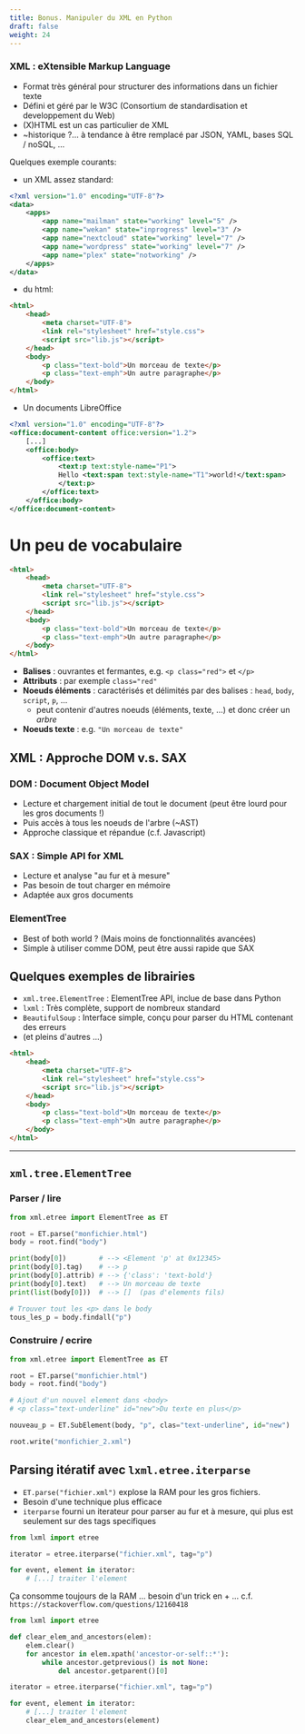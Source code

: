 ```yaml
---
title: Bonus. Manipuler du XML en Python
draft: false
weight: 24
---
```



### XML : eXtensible Markup Language

- Format très général pour structurer des informations dans un fichier texte
- Défini et géré par le W3C (Consortium de standardisation et developpement du Web)
- (X)HTML est un cas particulier de XML
- ~historique ?... à tendance à être remplacé par JSON, YAML, bases SQL / noSQL, ...


Quelques exemple courants:

- un XML assez standard:

```xml
<?xml version="1.0" encoding="UTF-8"?>
<data>
    <apps>
        <app name="mailman" state="working" level="5" />
        <app name="wekan" state="inprogress" level="3" />
        <app name="nextcloud" state="working" level="7" />
        <app name="wordpress" state="working" level="7" />
        <app name="plex" state="notworking" />
    </apps>
</data>
```

- du html:

```html
<html>
    <head>
        <meta charset="UTF-8">
        <link rel="stylesheet" href="style.css">
        <script src="lib.js"></script>
    </head>
    <body>
        <p class="text-bold">Un morceau de texte</p>
        <p class="text-emph">Un autre paragraphe</p>
    </body>
</html>
```

- Un documents LibreOffice

```xml
<?xml version="1.0" encoding="UTF-8"?>
<office:document-content office:version="1.2">
    [...]
    <office:body>
        <office:text>
            <text:p text:style-name="P1">
            Hello <text:span text:style-name="T1">world!</text:span>
            </text:p>
        </office:text>
    </office:body>
</office:document-content>
```

# Un peu de vocabulaire

```html
<html>
    <head>
        <meta charset="UTF-8">
        <link rel="stylesheet" href="style.css">
        <script src="lib.js"></script>
    </head>
    <body>
        <p class="text-bold">Un morceau de texte</p>
        <p class="text-emph">Un autre paragraphe</p>
    </body>
</html>
```

- **Balises** : ouvrantes et fermantes, e.g. `<p class="red">` et `</p>`
- **Attributs** : par exemple `class="red"`
- **Noeuds éléments** : caractérisés et délimités par des balises : `head`, `body`, `script`, `p`, ...
   - peut contenir d'autres noeuds (éléments, texte, ...) et donc créer un *arbre*
- **Noeuds texte** : e.g. `"Un morceau de texte"`


## XML : Approche DOM v.s. SAX

### DOM : Document Object Model

- Lecture et chargement initial de tout le document (peut être lourd pour les gros documents !)
- Puis accès à tous les noeuds de l'arbre (~AST)
- Approche classique et répandue (c.f. Javascript)

### SAX : Simple API for XML

- Lecture et analyse "au fur et à mesure"
- Pas besoin de tout charger en mémoire
- Adaptée aux gros documents

### ElementTree

- Best of both world ? (Mais moins de fonctionnalités avancées)
- Simple à utiliser comme DOM, peut être aussi rapide que SAX


## Quelques exemples de librairies

- `xml.tree.ElementTree` : ElementTree API, inclue de base dans Python
- `lxml` : Très complète, support de nombreux standard
- `BeautifulSoup` : Interface simple, conçu pour parser du HTML contenant des erreurs
- (et pleins d'autres ...)


```html
<html>
    <head>
        <meta charset="UTF-8">
        <link rel="stylesheet" href="style.css">
        <script src="lib.js"></script>
    </head>
    <body>
        <p class="text-bold">Un morceau de texte</p>
        <p class="text-emph">Un autre paragraphe</p>
    </body>
</html>
```

---

## `xml.tree.ElementTree`

### Parser / lire

```python
from xml.etree import ElementTree as ET

root = ET.parse("monfichier.html")
body = root.find("body")

print(body[0])        # --> <Element 'p' at 0x12345>
print(body[0].tag)    # --> p
print(body[0].attrib) # --> {'class': 'text-bold'}
print(body[0].text)   # --> Un morceau de texte
print(list(body[0]))  # --> []  (pas d'elements fils)

# Trouver tout les <p> dans le body
tous_les_p = body.findall("p")
```

### Construire / ecrire

```python
from xml.etree import ElementTree as ET

root = ET.parse("monfichier.html")
body = root.find("body")

# Ajout d'un nouvel element dans <body>
# <p class="text-underline" id="new">Du texte en plus</p>

nouveau_p = ET.SubElement(body, "p", clas="text-underline", id="new")

root.write("monfichier_2.xml")
```

## Parsing itératif avec `lxml.etree.iterparse`

- `ET.parse("fichier.xml")` explose la RAM pour les gros fichiers.
- Besoin d'une technique plus efficace
- `iterparse` fourni un iterateur pour parser au fur et à mesure, qui plus est seulement sur des tags specifiques

```python
from lxml import etree

iterator = etree.iterparse("fichier.xml", tag="p")

for event, element in iterator:
    # [...] traiter l'element
```

Ça consomme toujours de la RAM ... besoin d'un trick en + ... c.f. `https://stackoverflow.com/questions/12160418`

```python
from lxml import etree

def clear_elem_and_ancestors(elem):
    elem.clear()
    for ancestor in elem.xpath('ancestor-or-self::*'):
        while ancestor.getprevious() is not None:
            del ancestor.getparent()[0]

iterator = etree.iterparse("fichier.xml", tag="p")

for event, element in iterator:
    # [...] traiter l'element
    clear_elem_and_ancestors(element)
```


